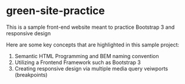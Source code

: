 # green-site-practice

This is a sample front-end website meant to practice Bootstrap 3 and responsive design

Here are some key concepts that are highlighted in this sample project:

1. Semantic HTML Programming and BEM naming convention
2. Utilizing a Frontend Framework such as Bootstrap 3
3. Creating responsive design via multiple media query veiwports (breakpoints)
